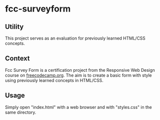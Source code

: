 # fcc-surveyform

## Utility
This project serves as an evaluation for previously learned HTML/CSS concepts.

## Context
Fcc Survey Form is a certification project from the Responsive Web Design course on [freecodecamp.org](https://www.freecodecamp.org/learn/2022/responsive-web-design/build-a-survey-form-project/build-a-survey-form).
The aim is to create a basic form with style using previously learned concepts in HTML/CSS.

##  Usage
Simply open "index.html" with a web browser and with "styles.css" in the same directory.
